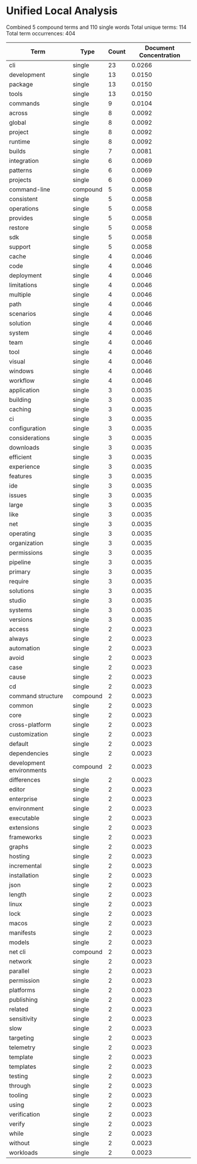 # Unified Local Analysis

Combined 5 compound terms and 110 single words
Total unique terms: 114
Total term occurrences: 404

| Term | Type | Count | Document Concentration |
|------|------|-------|------------------------|
| cli | single | 23 | 0.0266 |
| development | single | 13 | 0.0150 |
| package | single | 13 | 0.0150 |
| tools | single | 13 | 0.0150 |
| commands | single | 9 | 0.0104 |
| across | single | 8 | 0.0092 |
| global | single | 8 | 0.0092 |
| project | single | 8 | 0.0092 |
| runtime | single | 8 | 0.0092 |
| builds | single | 7 | 0.0081 |
| integration | single | 6 | 0.0069 |
| patterns | single | 6 | 0.0069 |
| projects | single | 6 | 0.0069 |
| command-line | compound | 5 | 0.0058 |
| consistent | single | 5 | 0.0058 |
| operations | single | 5 | 0.0058 |
| provides | single | 5 | 0.0058 |
| restore | single | 5 | 0.0058 |
| sdk | single | 5 | 0.0058 |
| support | single | 5 | 0.0058 |
| cache | single | 4 | 0.0046 |
| code | single | 4 | 0.0046 |
| deployment | single | 4 | 0.0046 |
| limitations | single | 4 | 0.0046 |
| multiple | single | 4 | 0.0046 |
| path | single | 4 | 0.0046 |
| scenarios | single | 4 | 0.0046 |
| solution | single | 4 | 0.0046 |
| system | single | 4 | 0.0046 |
| team | single | 4 | 0.0046 |
| tool | single | 4 | 0.0046 |
| visual | single | 4 | 0.0046 |
| windows | single | 4 | 0.0046 |
| workflow | single | 4 | 0.0046 |
| application | single | 3 | 0.0035 |
| building | single | 3 | 0.0035 |
| caching | single | 3 | 0.0035 |
| ci | single | 3 | 0.0035 |
| configuration | single | 3 | 0.0035 |
| considerations | single | 3 | 0.0035 |
| downloads | single | 3 | 0.0035 |
| efficient | single | 3 | 0.0035 |
| experience | single | 3 | 0.0035 |
| features | single | 3 | 0.0035 |
| ide | single | 3 | 0.0035 |
| issues | single | 3 | 0.0035 |
| large | single | 3 | 0.0035 |
| like | single | 3 | 0.0035 |
| net | single | 3 | 0.0035 |
| operating | single | 3 | 0.0035 |
| organization | single | 3 | 0.0035 |
| permissions | single | 3 | 0.0035 |
| pipeline | single | 3 | 0.0035 |
| primary | single | 3 | 0.0035 |
| require | single | 3 | 0.0035 |
| solutions | single | 3 | 0.0035 |
| studio | single | 3 | 0.0035 |
| systems | single | 3 | 0.0035 |
| versions | single | 3 | 0.0035 |
| access | single | 2 | 0.0023 |
| always | single | 2 | 0.0023 |
| automation | single | 2 | 0.0023 |
| avoid | single | 2 | 0.0023 |
| case | single | 2 | 0.0023 |
| cause | single | 2 | 0.0023 |
| cd | single | 2 | 0.0023 |
| command structure | compound | 2 | 0.0023 |
| common | single | 2 | 0.0023 |
| core | single | 2 | 0.0023 |
| cross-platform | single | 2 | 0.0023 |
| customization | single | 2 | 0.0023 |
| default | single | 2 | 0.0023 |
| dependencies | single | 2 | 0.0023 |
| development environments | compound | 2 | 0.0023 |
| differences | single | 2 | 0.0023 |
| editor | single | 2 | 0.0023 |
| enterprise | single | 2 | 0.0023 |
| environment | single | 2 | 0.0023 |
| executable | single | 2 | 0.0023 |
| extensions | single | 2 | 0.0023 |
| frameworks | single | 2 | 0.0023 |
| graphs | single | 2 | 0.0023 |
| hosting | single | 2 | 0.0023 |
| incremental | single | 2 | 0.0023 |
| installation | single | 2 | 0.0023 |
| json | single | 2 | 0.0023 |
| length | single | 2 | 0.0023 |
| linux | single | 2 | 0.0023 |
| lock | single | 2 | 0.0023 |
| macos | single | 2 | 0.0023 |
| manifests | single | 2 | 0.0023 |
| models | single | 2 | 0.0023 |
| net cli | compound | 2 | 0.0023 |
| network | single | 2 | 0.0023 |
| parallel | single | 2 | 0.0023 |
| permission | single | 2 | 0.0023 |
| platforms | single | 2 | 0.0023 |
| publishing | single | 2 | 0.0023 |
| related | single | 2 | 0.0023 |
| sensitivity | single | 2 | 0.0023 |
| slow | single | 2 | 0.0023 |
| targeting | single | 2 | 0.0023 |
| telemetry | single | 2 | 0.0023 |
| template | single | 2 | 0.0023 |
| templates | single | 2 | 0.0023 |
| testing | single | 2 | 0.0023 |
| through | single | 2 | 0.0023 |
| tooling | single | 2 | 0.0023 |
| using | single | 2 | 0.0023 |
| verification | single | 2 | 0.0023 |
| verify | single | 2 | 0.0023 |
| while | single | 2 | 0.0023 |
| without | single | 2 | 0.0023 |
| workloads | single | 2 | 0.0023 |
